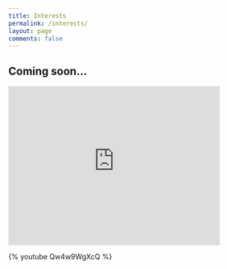 ```yaml
---
title: Interests
permalink: /interests/
layout: page
comments: false
---
```


## Coming soon...

<!--<img src="https://i.redd.it/4w8l10uaukk71.jpg"  alt="Computer Cat"> -->

<iframe width="420" height="315" src="https://www.youtube.com/embed/Qw4w9WgXcQ" frameborder="0" allowfullscreen></iframe>

{% youtube Qw4w9WgXcQ %}
